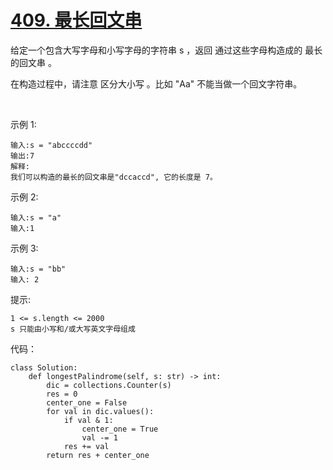 # [409. 最长回文串](https://leetcode.cn/problems/longest-palindrome/)

给定一个包含大写字母和小写字母的字符串 s ，返回 通过这些字母构造成的 最长的回文串 。

在构造过程中，请注意 区分大小写 。比如 "Aa" 不能当做一个回文字符串。

 

示例 1:
```
输入:s = "abccccdd"
输出:7
解释:
我们可以构造的最长的回文串是"dccaccd", 它的长度是 7。
```
示例 2:
```
输入:s = "a"
输入:1
```
示例 3:
```
输入:s = "bb"
输入: 2
```

提示:
```
1 <= s.length <= 2000
s 只能由小写和/或大写英文字母组成
```

代码：
```python3
class Solution:
    def longestPalindrome(self, s: str) -> int:
        dic = collections.Counter(s)
        res = 0
        center_one = False
        for val in dic.values():
            if val & 1:
                center_one = True
                val -= 1
            res += val
        return res + center_one
```